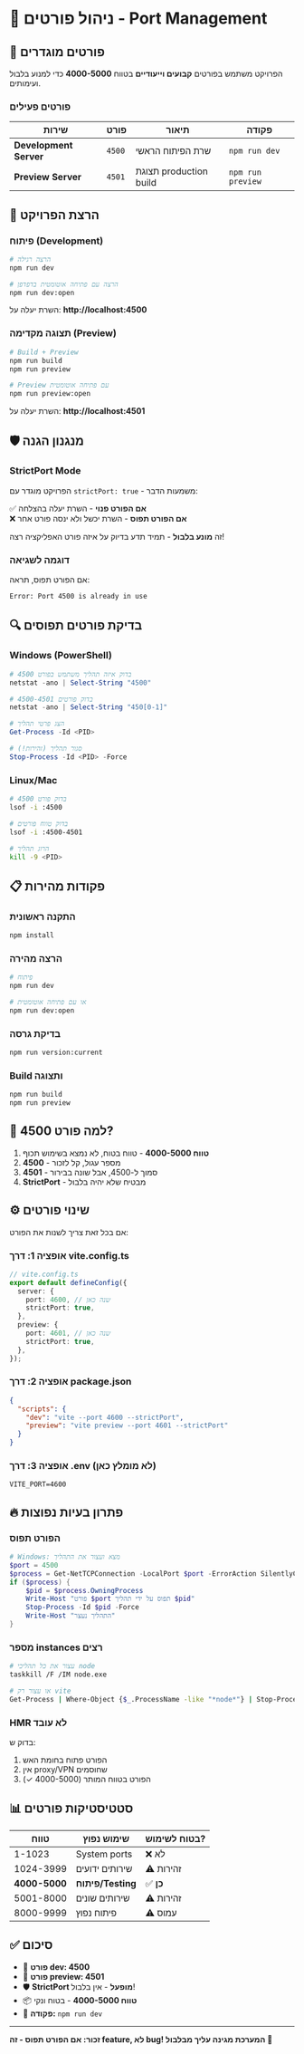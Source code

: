 # 🔌 ניהול פורטים - Port Management

## 📌 פורטים מוגדרים

הפרויקט משתמש בפורטים **קבועים וייעודיים** בטווח **4000-5000** כדי למנוע בלבול ועימותים.

### פורטים פעילים

| שירות | פורט | תיאור | פקודה |
|-------|------|-------|-------|
| **Development Server** | `4500` | שרת הפיתוח הראשי | `npm run dev` |
| **Preview Server** | `4501` | תצוגת production build | `npm run preview` |

## 🚀 הרצת הפרויקט

### פיתוח (Development)

```bash
# הרצה רגילה
npm run dev

# הרצה עם פתיחה אוטומטית בדפדפן
npm run dev:open
```

השרת יעלה על: **http://localhost:4500**

### תצוגה מקדימה (Preview)

```bash
# Build + Preview
npm run build
npm run preview

# Preview עם פתיחה אוטומטית
npm run preview:open
```

השרת יעלה על: **http://localhost:4501**

## 🛡️ מנגנון הגנה

### StrictPort Mode
הפרויקט מוגדר עם `strictPort: true` - משמעות הדבר:

✅ **אם הפורט פנוי** - השרת יעלה בהצלחה  
❌ **אם הפורט תפוס** - השרת יכשל ולא ינסה פורט אחר

זה **מונע בלבול** - תמיד תדע בדיוק על איזה פורט האפליקציה רצה!

### דוגמה לשגיאה

אם הפורט תפוס, תראה:
```
Error: Port 4500 is already in use
```

## 🔍 בדיקת פורטים תפוסים

### Windows (PowerShell)

```powershell
# בדוק איזה תהליך משתמש בפורט 4500
netstat -ano | Select-String "4500"

# בדוק פורטים 4500-4501
netstat -ano | Select-String "450[0-1]"

# הצג פרטי תהליך
Get-Process -Id <PID>

# סגור תהליך (זהירות!)
Stop-Process -Id <PID> -Force
```

### Linux/Mac

```bash
# בדוק פורט 4500
lsof -i :4500

# בדוק טווח פורטים
lsof -i :4500-4501

# הרוג תהליך
kill -9 <PID>
```

## 📋 פקודות מהירות

### התקנה ראשונית
```bash
npm install
```

### הרצה מהירה
```bash
# פיתוח
npm run dev

# או עם פתיחה אוטומטית
npm run dev:open
```

### בדיקת גרסה
```bash
npm run version:current
```

### Build ותצוגה
```bash
npm run build
npm run preview
```

## 🎯 למה פורט 4500?

1. **טווח 4000-5000** - טווח בטוח, לא נמצא בשימוש תכוף
2. **4500** - מספר עגול, קל לזכור
3. **4501** - סמוך ל-4500, אבל שונה בבירור
4. **StrictPort** - מבטיח שלא יהיה בלבול

## ⚙️ שינוי פורטים

אם בכל זאת צריך לשנות את הפורט:

### אופציה 1: דרך vite.config.ts
```typescript
// vite.config.ts
export default defineConfig({
  server: {
    port: 4600, // שנה כאן
    strictPort: true,
  },
  preview: {
    port: 4601, // שנה כאן
    strictPort: true,
  },
});
```

### אופציה 2: דרך package.json
```json
{
  "scripts": {
    "dev": "vite --port 4600 --strictPort",
    "preview": "vite preview --port 4601 --strictPort"
  }
}
```

### אופציה 3: דרך .env (לא מומלץ כאן)
```env
VITE_PORT=4600
```

## 🔥 פתרון בעיות נפוצות

### הפורט תפוס
```powershell
# Windows: מצא ועצור את התהליך
$port = 4500
$process = Get-NetTCPConnection -LocalPort $port -ErrorAction SilentlyContinue
if ($process) {
    $pid = $process.OwningProcess
    Write-Host "פורט $port תפוס על ידי תהליך $pid"
    Stop-Process -Id $pid -Force
    Write-Host "התהליך נעצר"
}
```

### מספר instances רצים
```bash
# עצור את כל תהליכי node
taskkill /F /IM node.exe

# או עצור רק vite
Get-Process | Where-Object {$_.ProcessName -like "*node*"} | Stop-Process
```

### HMR לא עובד
בדוק ש:
1. הפורט פתוח בחומת האש
2. אין proxy/VPN שחוסמים
3. הפורט בטווח המותר (4000-5000 ✓)

## 📊 סטטיסטיקות פורטים

| טווח | שימוש נפוץ | בטוח לשימוש? |
|------|-----------|--------------|
| 1-1023 | System ports | ❌ לא |
| 1024-3999 | שירותים ידועים | ⚠️ זהירות |
| **4000-5000** | **פיתוח/Testing** | ✅ **כן** |
| 5001-8000 | שירותים שונים | ⚠️ זהירות |
| 8000-9999 | פיתוח נפוץ | ⚠️ עמוס |

## ✅ סיכום

- 🎯 **פורט dev: 4500**
- 🎯 **פורט preview: 4501**
- 🛡️ **StrictPort מופעל** - אין בלבול!
- 📦 **טווח 4000-5000** - בטוח ונקי
- 🚀 **פקודה:** `npm run dev`

---

**זכור: אם הפורט תפוס - זה feature, לא bug! המערכת מגינה עליך מבלבול 💪**
